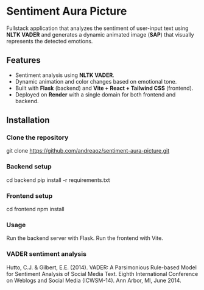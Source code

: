 # Sentiment Aura Picture

Fullstack application that analyzes the sentiment of user-input text using **NLTK VADER** and generates a dynamic animated image (**SAP**) that visually represents the detected emotions.

## Features
- Sentiment analysis using **NLTK VADER**.  
- Dynamic animation and color changes based on emotional tone.  
- Built with **Flask** (backend) and **Vite + React + Tailwind CSS** (frontend).  
- Deployed on **Render** with a single domain for both frontend and backend.

## Installation
### Clone the repository
git clone https://github.com/andreaoz/sentiment-aura-picture.git

### Backend setup
cd backend
pip install -r requirements.txt

### Frontend setup
cd frontend
npm install

### Usage
Run the backend server with Flask.
Run the frontend with Vite.

### VADER sentiment analysis
Hutto, C.J. & Gilbert, E.E. (2014). VADER: A Parsimonious Rule-based Model for
Sentiment Analysis of Social Media Text. Eighth International Conference on
Weblogs and Social Media (ICWSM-14). Ann Arbor, MI, June 2014.
